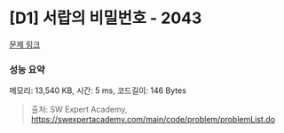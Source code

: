 # [D1] 서랍의 비밀번호 - 2043 

[문제 링크](https://swexpertacademy.com/main/code/problem/problemDetail.do?contestProbId=AV5QJ_8KAx8DFAUq) 

### 성능 요약

메모리: 13,540 KB, 시간: 5 ms, 코드길이: 146 Bytes



> 출처: SW Expert Academy, https://swexpertacademy.com/main/code/problem/problemList.do